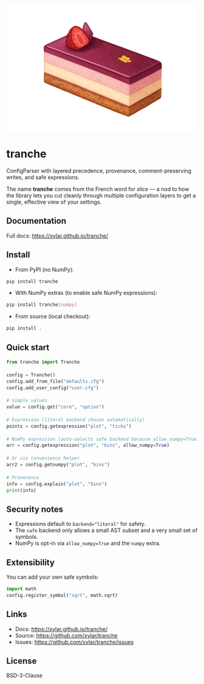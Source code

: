 ![tranche logo](https://raw.githubusercontent.com/xylar/tranche/main/docs/logo/tranche_logo_small.png)

# tranche

ConfigParser with layered precedence, provenance, comment-preserving writes, and safe expressions.

The name **tranche** comes from the French word for *slice* — a nod to how the
library lets you cut cleanly through multiple configuration layers to get a
single, effective view of your settings.

## Documentation

Full docs: https://xylar.github.io/tranche/

## Install

- From PyPI (no NumPy):

```bash
pip install tranche
```

- With NumPy extras (to enable safe NumPy expressions):

```bash
pip install tranche[numpy]
```

- From source (local checkout):

```bash
pip install .
```

## Quick start

```python
from tranche import Tranche

config = Tranche()
config.add_from_file("defaults.cfg")
config.add_user_config("user.cfg")

# Simple values
value = config.get("core", "option")

# Expression (literal backend chosen automatically)
points = config.getexpression("plot", "ticks")

# NumPy expression (auto-selects safe backend because allow_numpy=True)
arr = config.getexpression("plot", "bins", allow_numpy=True)

# Or via convenience helper
arr2 = config.getnumpy("plot", "bins")

# Provenance
info = config.explain("plot", "bins")
print(info)
```

## Security notes

- Expressions default to `backend="literal"` for safety.
- The `safe` backend only allows a small AST subset and a very small set of symbols.
- NumPy is opt-in via `allow_numpy=True` and the `numpy` extra.

## Extensibility

You can add your own safe symbols:

```python
import math
config.register_symbol("sqrt", math.sqrt)
```

## Links

- Docs: https://xylar.github.io/tranche/
- Source: https://github.com/xylar/tranche
- Issues: https://github.com/xylar/tranche/issues

## License

BSD-3-Clause

